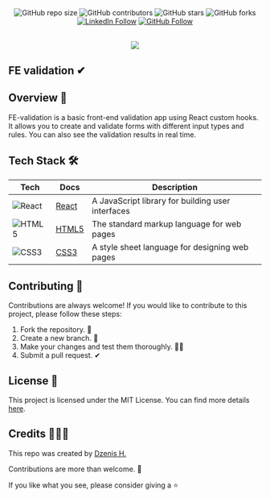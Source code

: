##

<div align="center">

![GitHub repo size](https://img.shields.io/github/repo-size/dzenis-h/FE-validation)
![GitHub contributors](https://img.shields.io/github/contributors/dzenis-h/FE-validation)
![GitHub stars](https://img.shields.io/github/stars/dzenis-h/FE-validation?style=social)
![GitHub forks](https://img.shields.io/github/forks/dzenis-h/FE-validation?style=social)
[![LinkedIn Follow](https://img.shields.io/badge/-Follow-blue?style=social&logo=linkedin&link=https://www.linkedin.com/in/dzenis-h/)](https://www.linkedin.com/in/dzenis-h/)
[![GitHub Follow](https://img.shields.io/badge/-Follow-black?style=social&logo=github&link=https://github.com/dzenis-h)](https://github.com/dzenis-h)

<br/>

<img src="https://stackoverflow.com/users/flair/8146571.png?theme=dark&showIcon=true&showName=true&showBadges=true&showRep=true&showPosts=true&stackApps=true"/>

</div>

## FE validation ✔

## Overview 👀
FE-validation is a basic front-end validation app using React custom hooks. It allows you to create and validate forms with different input types and rules. You can also see the validation results in real time.

## Tech Stack 🛠️

| Tech | Docs | Description |
| ---- | ---- | ----------- |
| ![React](https://img.shields.io/badge/-React-61DAFB?logo=react&logoColor=white) | [React](https://reactjs.org/docs/getting-started.html) | A JavaScript library for building user interfaces |
| ![HTML5](https://img.shields.io/badge/-HTML5-E34F26?logo=html5&logoColor=white) | [HTML5](https://developer.mozilla.org/en-US/docs/Web/Guide/HTML/HTML5) | The standard markup language for web pages |
| ![CSS3](https://img.shields.io/badge/-CSS3-1572B6?logo=css3&logoColor=white) | [CSS3](https://developer.mozilla.org/en-US/docs/Web/CSS) | A style sheet language for designing web pages |

## Contributing 🙌
Contributions are always welcome! If you would like to contribute to this project, please follow these steps:
1. Fork the repository. 🍴
2. Create a new branch. 🌵
3. Make your changes and test them thoroughly. 👨‍💻
4. Submit a pull request. ✔

## License 📑
This project is licensed under the MIT License. You can find more details [here](https://docs.google.com/document/d/11WK7tVoTFRMcWCuGZQCRWxEsDUEJ_6ArtfV-NjWcBCU/edit?usp=sharing).

## Credits 👨🏻‍💻
This repo was created by [Dzenis H.](https://dzenis.tech)

Contributions are more than welcome. 🫡

If you like what you see, please consider giving a ⭐️
